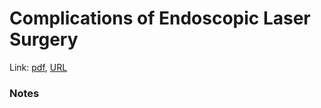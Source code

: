 
# Complications of Endoscopic Laser Surgery

Link: [pdf](zotero://select/items/@Hawkins2021Complications), [URL](https://onlinelibrary.wiley.com/doi/10.1002/9781119190332.ch32)

### Notes